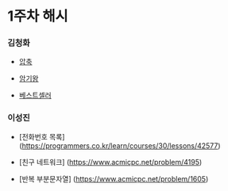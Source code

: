 # 1주차 해시

### 김청화
- [압축](https://programmers.co.kr/learn/courses/30/lessons/17684)

- [암기왕](https://www.acmicpc.net/problem/2776)

- [베스트셀러](https://www.acmicpc.net/problem/1302)

### 이성진
- [전화번호 목록] (https://programmers.co.kr/learn/courses/30/lessons/42577) 

- [친구 네트워크] (https://www.acmicpc.net/problem/4195) 

- [반복 부분문자열] (https://www.acmicpc.net/problem/1605)
